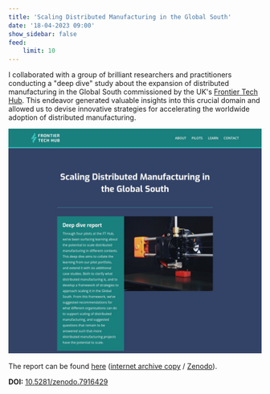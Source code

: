 ```yaml
---
title: 'Scaling Distributed Manufacturing in the Global South'
date: '18-04-2023 09:00'
show_sidebar: false
feed:
    limit: 10
---
```


I collaborated with a group of brilliant researchers and practitioners conducting a "deep dive" study about the expansion of distributed manufacturing in the Global South commissioned by the UK's [Frontier Tech Hub](https://www.frontiertechhub.org/). This endeavor generated valuable insights into this crucial domain and allowed us to devise innovative strategies for accelerating the worldwide adoption of distributed manufacturing.

[![FT Hub Deep Dive - Scaling Distributed Manufacturing in the Global South](web.archive.jpeg)](https://www.frontiertechhub.org/resources/dm-evidence/)

The report can be found [here](https://www.frontiertechhub.org/resources/dm-evidence/) ([internet archive copy](https://web.archive.org/web/20230419093958/https://www.frontiertechhub.org/resources/dm-evidence/) / [Zenodo](https://zenodo.org/records/7916430)).

**DOI:** [10.5281/zenodo.7916429](https://zenodo.org/doi/10.5281/zenodo.7916429)